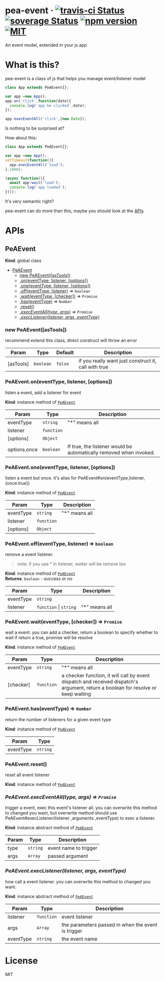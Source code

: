 # pea-event &middot; [![travis-ci Status](https://travis-ci.org/pea3nut/pea-event.svg?branch=master)](https://www.travis-ci.org/pea3nut/pea-event) [![soverage Status](https://coveralls.io/repos/github/pea3nut/pea-event/badge.svg?branch=master)](https://coveralls.io/github/pea3nut/pea-event?branch=master) [![npm version](https://img.shields.io/npm/v/pea-event.svg?style=flat)](https://www.npmjs.com/package/pea-event) [![MIT](https://img.shields.io/dub/l/vibe-d.svg)](LICENSE)

An event model, extended in your js app

# What is this?

pea-event is a class of js that helps you manage event/listener model

```js
class App extends PeAEvent{};

var app =new App();
app.on('click',function(date){
  console.log('app be clicked',date);
});

app.execEventAll('click',[new Date]);
```

Is nothing to be surprised at? 

How about this:

```js
class App extends PeAEvent{};

var app =new App();
setTimeout(function(){
  app.execEventAll('load');
},1000);

(async function(){
  await app.wait('load');
  console.log('app loaded');
}());
```

It's very semantic right?

pea-event can do more than this, maybe you should look at the [APIs](#apis)

# APIs

<!--jsdoc will generate here-->

<!--jsdoc-->

<a name="PeAEvent"></a>

## PeAEvent
**Kind**: global class  

* [PeAEvent](#PeAEvent)
    * [new PeAEvent([asTools])](#new_PeAEvent_new)
    * [.on(eventType, listener, [options])](#PeAEvent+on)
    * [.one(eventType, listener, [options])](#PeAEvent+one)
    * [.off(eventType, listener)](#PeAEvent+off) ⇒ <code>boolean</code>
    * [.wait(eventType, [checker])](#PeAEvent+wait) ⇒ <code>Promise</code>
    * [.has(eventType)](#PeAEvent+has) ⇒ <code>Number</code>
    * [.reset()](#PeAEvent+reset)
    * *[.execEventAll(type, args)](#PeAEvent+execEventAll) ⇒ <code>Promise</code>*
    * *[.execListener(listener, args, eventType)](#PeAEvent+execListener)*

<a name="new_PeAEvent_new"></a>

### new PeAEvent([asTools])
recommend extend this class, direct construct will throw an error


| Param | Type | Default | Description |
| --- | --- | --- | --- |
| [asTools] | <code>boolean</code> | <code>false</code> | if you really want just construct it, call with true |

<a name="PeAEvent+on"></a>

### PeAEvent.on(eventType, listener, [options])
listen a event, add a listener for event

**Kind**: instance method of [<code>PeAEvent</code>](#PeAEvent)  

| Param | Type | Description |
| --- | --- | --- |
| eventType | <code>string</code> | "*" means all |
| listener | <code>function</code> |  |
| [options] | <code>Object</code> |  |
| options.once | <code>boolean</code> | If true, the listener would be automatically removed when invoked. |

<a name="PeAEvent+one"></a>

### PeAEvent.one(eventType, listener, [options])
listen a event but once.it's alias for PeAEvent#on(eventType,listener,{once:true})

**Kind**: instance method of [<code>PeAEvent</code>](#PeAEvent)  

| Param | Type | Description |
| --- | --- | --- |
| eventType | <code>string</code> | "*" means all |
| listener | <code>function</code> |  |
| [options] | <code>Object</code> |  |

<a name="PeAEvent+off"></a>

### PeAEvent.off(eventType, listener) ⇒ <code>boolean</code>
remove a event listener.> note: if you use * in listener, waiter will be remove too

**Kind**: instance method of [<code>PeAEvent</code>](#PeAEvent)  
**Returns**: <code>boolean</code> - success or no  

| Param | Type | Description |
| --- | --- | --- |
| eventType | <code>string</code> |  |
| listener | <code>function</code> \| <code>string</code> | "*" means all |

<a name="PeAEvent+wait"></a>

### PeAEvent.wait(eventType, [checker]) ⇒ <code>Promise</code>
wait a event.you can add a checker, return a boolean to specify whether to waitif return a true, promise will be resolve

**Kind**: instance method of [<code>PeAEvent</code>](#PeAEvent)  

| Param | Type | Description |
| --- | --- | --- |
| eventType | <code>string</code> | "*" means all |
| [checker] | <code>function</code> | a checker function, it will call by event dispatch and received dispatch's argument, return a boolean for resolve or keep waiting |

<a name="PeAEvent+has"></a>

### PeAEvent.has(eventType) ⇒ <code>Number</code>
return the number of listeners for a given event type

**Kind**: instance method of [<code>PeAEvent</code>](#PeAEvent)  

| Param | Type |
| --- | --- |
| eventType | <code>string</code> | 

<a name="PeAEvent+reset"></a>

### PeAEvent.reset()
reset all event listener

**Kind**: instance method of [<code>PeAEvent</code>](#PeAEvent)  
<a name="PeAEvent+execEventAll"></a>

### *PeAEvent.execEventAll(type, args) ⇒ <code>Promise</code>*
trigger a event, exec this event's listener all.you can overwrite this method to changed you want,but overwrite method should use PeAEvent#execListener(listener ,arguments ,eventType) to exec a listener.

**Kind**: instance abstract method of [<code>PeAEvent</code>](#PeAEvent)  

| Param | Type | Description |
| --- | --- | --- |
| type | <code>string</code> | event name to trigger |
| args | <code>Array</code> | passed argument |

<a name="PeAEvent+execListener"></a>

### *PeAEvent.execListener(listener, args, eventType)*
how call a event listener.you can overwrite this method to changed you want.

**Kind**: instance abstract method of [<code>PeAEvent</code>](#PeAEvent)  

| Param | Type | Description |
| --- | --- | --- |
| listener | <code>function</code> | event listener |
| args | <code>Array</code> | the parameters passed in when the event is trigger |
| eventType | <code>string</code> | the event name |



<!--/jsdoc-->

# License

MIT
